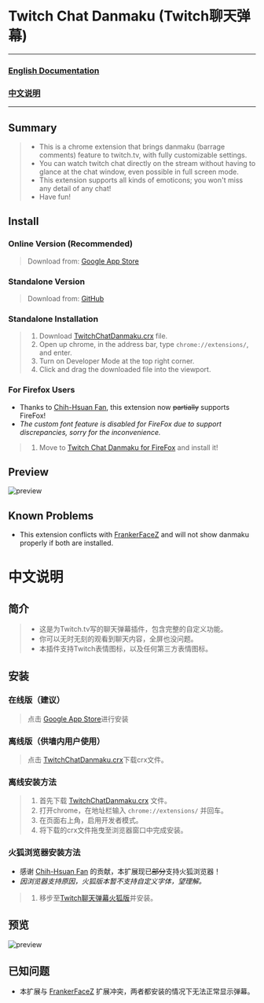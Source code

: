 # Twitch Chat Danmaku (Twitch聊天弹幕)

<hr/>

### [English Documentation](#summary)
### [中文说明](#中文说明-1)

<hr/>

## <span id="summary">Summary</span>

> * This is a chrome extension that brings danmaku (barrage comments) feature to twitch.tv, with fully customizable settings.
> * You can watch twitch chat directly on the stream without having to glance at the chat window, even possible in full screen mode.
> * This extension supports all kinds of emoticons; you won't miss any detail of any chat!
> * Have fun!

## Install

### Online Version (Recommended)
> Download from: [Google App Store](https://chrome.google.com/webstore/detail/twitch-chat-danmaku/koiphfkghjgmncbkcpfnegnbcbomlchg)

### Standalone Version
> Download from: [GitHub](https://github.com/wheatup/TwitchChatDanmaku/raw/master/build/TwitchChatDanmaku.crx)

### Standalone Installation
> 1. Download [TwitchChatDanmaku.crx](https://github.com/wheatup/TwitchChatDanmaku/raw/master/build/TwitchChatDanmaku.crx) file.
> 2. Open up chrome, in the address bar, type ```chrome://extensions/```, and enter.
> 3. Turn on Developer Mode at the top right corner.
> 4. Click and drag the downloaded file into the viewport.

### For Firefox Users

* Thanks to [Chih-Hsuan Fan](https://github.com/pc035860), this extension now ~~partially~~ supports FireFox!
* *The custom font feature is disabled for FireFox due to support discrepancies, sorry for the inconvenience.*

> 1. Move to [Twitch Chat Danmaku for FireFox](https://addons.mozilla.org/en-US/firefox/addon/twitch-chat-danmaku/) and install it!


## Preview

![preview](https://lh3.googleusercontent.com/eQeZIQNlqrZe_dtKCtNZdv_ZDZoh-vKJ3hPFDI1FmOHyIdQpQDfmZPof8H_1yNvn1803lBj6=w640-h400-e365)

## Known Problems

* This extension conflicts with [FrankerFaceZ](https://chrome.google.com/webstore/detail/frankerfacez/fadndhdgpmmaapbmfcknlfgcflmmmieb) and will not show danmaku properly if both are installed.

# <span id="中文说明-1">中文说明</span>

## 简介

> * 这是为Twitch.tv写的聊天弹幕插件，包含完整的自定义功能。
> * 你可以无时无刻的观看到聊天内容，全屏也没问题。
> * 本插件支持Twitch表情图标，以及任何第三方表情图标。

## 安装

### 在线版（建议）
> 点击 [Google App Store](https://chrome.google.com/webstore/detail/twitch-chat-danmaku/koiphfkghjgmncbkcpfnegnbcbomlchg)进行安装

### 离线版（供墙内用户使用）
> 点击 [TwitchChatDanmaku.crx](https://github.com/wheatup/TwitchChatDanmaku/raw/master/build/TwitchChatDanmaku.crx)下载crx文件。

### 离线安装方法
> 1. 首先下载 [TwitchChatDanmaku.crx](https://github.com/wheatup/TwitchChatDanmaku/raw/master/build/TwitchChatDanmaku.crx) 文件。
> 2. 打开chrome，在地址栏输入 ```chrome://extensions/``` 并回车。
> 3. 在页面右上角，启用开发者模式。
> 4. 将下载的crx文件拖曳至浏览器窗口中完成安装。

### 火狐浏览器安装方法

* 感谢 [Chih-Hsuan Fan](https://github.com/pc035860) 的贡献，本扩展现已~~部分~~支持火狐浏览器！
* *因浏览器支持原因，火狐版本暂不支持自定义字体，望理解。*

> 1. 移步至[Twitch聊天弹幕火狐版](https://addons.mozilla.org/en-US/firefox/addon/twitch-chat-danmaku/)并安装。

## 预览

![preview](https://lh3.googleusercontent.com/eQeZIQNlqrZe_dtKCtNZdv_ZDZoh-vKJ3hPFDI1FmOHyIdQpQDfmZPof8H_1yNvn1803lBj6=w640-h400-e365)

## 已知问题

* 本扩展与 [FrankerFaceZ](https://chrome.google.com/webstore/detail/frankerfacez/fadndhdgpmmaapbmfcknlfgcflmmmieb) 扩展冲突，两者都安装的情况下无法正常显示弹幕。